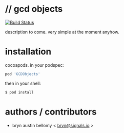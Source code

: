 

# // gcd objects

[![Build Status](https://travis-ci.org/brynbellomy/GCDObjects.png)](https://travis-ci.org/brynbellomy/GCDObjects)

description to come.  very simple at the moment anyhow.



# installation

cocoapods.  in your podspec:

```ruby
pod 'GCDObjects'
```

then in your shell:

```sh
$ pod install
```



# authors / contributors

- bryn austin bellomy < <bryn@signals.io> >
